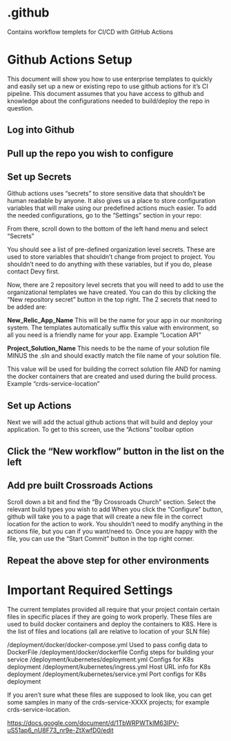 # .github
Contains workflow templets for CI/CD with GitHub Actions 


# Github Actions Setup
This document will show you how to use enterprise templates to quickly and easily set up a new or existing repo to use github actions for it’s CI pipeline. This document assumes that you have access to github and knowledge about the configurations needed to build/deploy the repo in question.


## Log into Github
## Pull up the repo you wish to configure
## Set up Secrets
Github actions uses “secrets” to store sensitive data that shouldn’t be human readable by anyone. It also gives us a place to store configuration variables that will make using our predefined actions much easier. To add the needed configurations, go to the “Settings” section in your repo:

From there, scroll down to the bottom of the left hand menu and select “Secrets”

You should see a list of pre-defined organization level secrets. These are used to store variables that shouldn’t change from project to project. You shouldn’t need to do anything with these variables, but if you do, please contact Devy first.

Now, there are 2 repository level secrets that you will need to add to use the organizational templates we have created. You can do this by clicking the “New repository secret” button in the top right. The 2 secrets that need to be added are:

**New_Relic_App_Name**
This will be the name for your app in our monitoring system. The templates automatically suffix this value with environment, so all you need is a friendly name for your app. 
Example “Location API”

**Project_Solution_Name**
This needs to be the name of your solution file MINUS the .sln and should exactly match the file name of your solution file.

This value will be used for building the correct solution file AND for naming the docker containers that are created and used during the build process.
Example “crds-service-location”

## Set up Actions
Next we will add the actual github actions that will build and deploy your application. To get to this screen, use the “Actions” toolbar option


## Click the “New workflow” button in the list on the left

## Add pre built Crossroads Actions
Scroll down a bit and find the “By Crossroads Church” section. Select the relevant build types you wish to add
When you click the “Configure” button, github will take you to a page that will create a new file in the correct location for the action to work. You shouldn’t need to modify anything in the actions file, but you can if you want/need to. Once you are happy with the file, you can use the “Start Commit” button in the top right corner.

## Repeat the above step for other environments



# Important Required Settings
The current templates provided all require that your project contain certain files in specific places if they are going to work properly. These files are used to build docker containers and deploy the containers to K8S. Here is the list of files and locations (all are relative to location of your SLN file)

/deployment/docker/docker-compose.yml		Used to pass config data to DockerFile
/deployment/docker/dockerfile			Config steps for building your service
/deployment/kubernetes/deployment.yml		Configs for K8s deployment
/deployment/kubernetes/ingress.yml			Host URL info for K8s deployment
/deployment/kubernetes/service.yml			Port configs for K8s deployment

If you aren’t sure what these files are supposed to look like, you can get some samples in many of the crds-service-XXXX projects; for example crds-service-location. 


https://docs.google.com/document/d/1TbWRPWTklM63IPV-uS51ap6_nU8F73_nr9e-ZtXwfD0/edit 